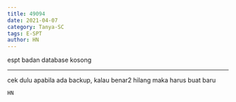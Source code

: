 ```yaml
---
title: 49094
date: 2021-04-07
category: Tanya-SC
tags: E-SPT
author: HN
---
```


espt badan database kosong

---

cek dulu apabila ada backup, kalau benar2 hilang maka harus buat baru

`HN`
